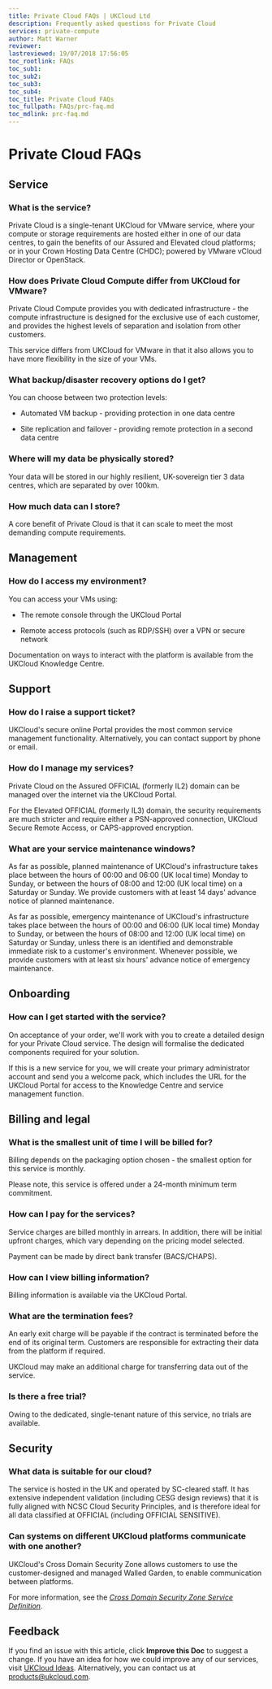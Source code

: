 ```yaml
---
title: Private Cloud FAQs | UKCloud Ltd
description: Frequently asked questions for Private Cloud 
services: private-compute
author: Matt Warner
reviewer:
lastreviewed: 19/07/2018 17:56:05
toc_rootlink: FAQs
toc_sub1: 
toc_sub2:
toc_sub3:
toc_sub4:
toc_title: Private Cloud FAQs
toc_fullpath: FAQs/prc-faq.md
toc_mdlink: prc-faq.md
---
```


# Private Cloud FAQs

## Service

### What is the service?

Private Cloud is a single-tenant UKCloud for VMware service, where your compute or storage requirements are hosted either in one of our data centres, to gain the benefits of our Assured and Elevated cloud platforms; or in your Crown Hosting Data Centre (CHDC); powered by VMware vCloud Director or OpenStack.

### How does Private Cloud Compute differ from UKCloud for VMware?

Private Cloud Compute provides you with dedicated infrastructure - the compute infrastructure is designed for the exclusive use of each customer, and provides the highest levels of separation and isolation from other customers.

This service differs from UKCloud for VMware in that it also allows you to have more flexibility in the size of your VMs.

### What backup/disaster recovery options do I get?

You can choose between two protection levels:

- Automated VM backup - providing protection in one data centre

- Site replication and failover - providing remote protection in a second data centre

### Where will my data be physically stored?

Your data will be stored in our highly resilient, UK-sovereign tier 3 data centres, which are separated by over 100km.

### How much data can I store?

A core benefit of Private Cloud is that it can scale to meet the most demanding compute requirements.

## Management

### How do I access my environment?

You can access your VMs using:

- The remote console through the UKCloud Portal

- Remote access protocols (such as RDP/SSH) over a VPN or secure network

Documentation on ways to interact with the platform is available from the UKCloud Knowledge Centre.

## Support

### How do I raise a support ticket?

UKCloud's secure online Portal provides the most common service management functionality. Alternatively, you can contact support by phone or email.

### How do I manage my services?

Private Cloud on the Assured OFFICIAL (formerly IL2) domain can be managed over the internet via the UKCloud Portal.

For the Elevated OFFICIAL (formerly IL3) domain, the security requirements are much stricter and require either a PSN-approved connection, UKCloud Secure Remote Access, or CAPS-approved encryption.

### What are your service maintenance windows?

As far as possible, planned maintenance of UKCloud's infrastructure takes place between the hours of 00:00 and 06:00 (UK local time) Monday to Sunday, or between the hours of 08:00 and 12:00 (UK local time) on a Saturday or Sunday. We provide customers with at least 14 days' advance notice of planned maintenance.

As far as possible, emergency maintenance of UKCloud's infrastructure takes place between the hours of 00:00 and 06:00 (UK local time) Monday to Sunday, or between the hours of 08:00 and 12:00 (UK local time) on Saturday or Sunday, unless there is an identified and demonstrable immediate risk to a customer's environment. Whenever possible, we provide customers with at least six hours' advance notice of emergency maintenance.

## Onboarding

### How can I get started with the service?

On acceptance of your order, we'll work with you to create a detailed design for your Private Cloud service. The design will formalise the dedicated components required for your solution.

If this is a new service for you, we will create your primary administrator account and send you a welcome pack, which includes the URL for the UKCloud Portal for access to the Knowledge Centre and service management function.

## Billing and legal

### What is the smallest unit of time I will be billed for?

Billing depends on the packaging option chosen - the smallest option for this service is monthly.

Please note, this service is offered under a 24-month minimum term commitment.

### How can I pay for the services?

Service charges are billed monthly in arrears. In addition, there will be initial upfront charges, which vary depending on the pricing model selected.

Payment can be made by direct bank transfer (BACS/CHAPS).

### How can I view billing information?

Billing information is available via the UKCloud Portal.

### What are the termination fees?

An early exit charge will be payable if the contract is terminated before the end of its original term. Customers are responsible for extracting their data from the platform if required.

UKCloud may make an additional charge for transferring data out of the service.

### Is there a free trial?

Owing to the dedicated, single-tenant nature of this service, no trials are available.

## Security

### What data is suitable for our cloud?

The service is hosted in the UK and operated by SC-cleared staff. It has extensive independent validation (including CESG design reviews) that it is fully aligned with NCSC Cloud Security Principles, and is therefore ideal for all data classified at OFFICIAL (including OFFICIAL SENSITIVE).

### Can systems on different UKCloud platforms communicate with one another?

UKCloud's Cross Domain Security Zone allows customers to use the customer-designed and managed Walled Garden, to enable communication between platforms.

For more information, see the [*Cross Domain Security Zone Service Definition*](https://docs.ukcloud.com/articles/cdsz/cdsz-sd.html).

## Feedback

If you find an issue with this article, click **Improve this Doc** to suggest a change. If you have an idea for how we could improve any of our services, visit [UKCloud Ideas](https://ideas.ukcloud.com). Alternatively, you can contact us at <products@ukcloud.com>.
